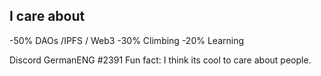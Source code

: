 ## I care about
-50% DAOs /IPFS / Web3
-30% Climbing
-20% Learning

Discord GermanENG #2391
Fun fact: I think its cool to care about people.

